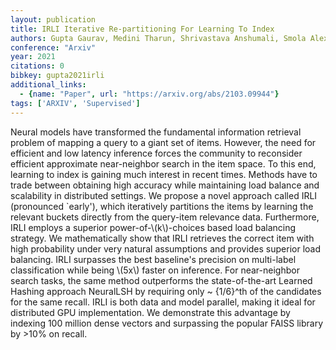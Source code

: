 ```yaml
---
layout: publication
title: IRLI Iterative Re-partitioning For Learning To Index
authors: Gupta Gaurav, Medini Tharun, Shrivastava Anshumali, Smola Alexander J
conference: "Arxiv"
year: 2021
citations: 0
bibkey: gupta2021irli
additional_links:
  - {name: "Paper", url: "https://arxiv.org/abs/2103.09944"}
tags: ['ARXIV', 'Supervised']
---
```

Neural models have transformed the fundamental information retrieval problem
of mapping a query to a giant set of items. However, the need for efficient and
low latency inference forces the community to reconsider efficient approximate
near-neighbor search in the item space. To this end, learning to index is
gaining much interest in recent times. Methods have to trade between obtaining
high accuracy while maintaining load balance and scalability in distributed
settings. We propose a novel approach called IRLI (pronounced `early'), which
iteratively partitions the items by learning the relevant buckets directly from
the query-item relevance data. Furthermore, IRLI employs a superior
power-of-\\(k\\)-choices based load balancing strategy. We mathematically show that
IRLI retrieves the correct item with high probability under very natural
assumptions and provides superior load balancing. IRLI surpasses the best
baseline's precision on multi-label classification while being \\(5x\\) faster on
inference. For near-neighbor search tasks, the same method outperforms the
state-of-the-art Learned Hashing approach NeuralLSH by requiring only ~
\{1/6\}^th of the candidates for the same recall. IRLI is both data and model
parallel, making it ideal for distributed GPU implementation. We demonstrate
this advantage by indexing 100 million dense vectors and surpassing the popular
FAISS library by >10% on recall.
